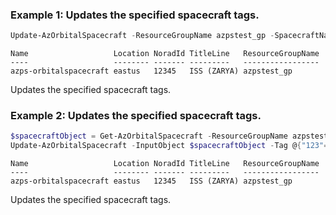 ### Example 1: Updates the specified spacecraft tags.
```powershell
Update-AzOrbitalSpacecraft -ResourceGroupName azpstest_gp -SpacecraftName azps-orbitalspacecraft -Tag @{"123"="abc"}
```

```output
Name                   Location NoradId TitleLine   ResourceGroupName
----                   -------- ------- ---------   -----------------
azps-orbitalspacecraft eastus   12345   ISS (ZARYA) azpstest_gp
```

Updates the specified spacecraft tags.

### Example 2: Updates the specified spacecraft tags.
```powershell
$spacecraftObject = Get-AzOrbitalSpacecraft -ResourceGroupName azpstest_gp -Name azps-orbitalspacecraft
Update-AzOrbitalSpacecraft -InputObject $spacecraftObject -Tag @{"123"="abc"}
```

```output
Name                   Location NoradId TitleLine   ResourceGroupName
----                   -------- ------- ---------   -----------------
azps-orbitalspacecraft eastus   12345   ISS (ZARYA) azpstest_gp
```

Updates the specified spacecraft tags.